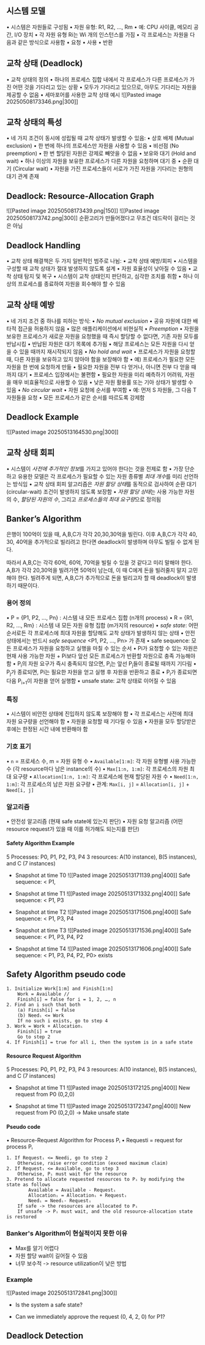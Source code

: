 ## 시스템 모델
•	시스템은 자원들로 구성됨
•	자원 유형: R1, R2, …, Rm
	•	예: CPU 사이클, 메모리 공간, I/O 장치
•	각 자원 유형 Ri는 Wi 개의 인스턴스를 가짐
•	각 프로세스는 자원을 다음과 같은 방식으로 사용함
	•	요청
	•	사용
	•	반환
## 교착 상태 (Deadlock)
•	교착 상태의 정의
	•	하나의 프로세스 집합 내에서 각 프로세스가 다른 프로세스가 가진 어떤 것을 기다리고 있는 상황
	•	모두가 기다리고 있으므로, 아무도 기다리는 자원을 제공할 수 없음
•	세마포어를 사용한 교착 상태 예시
![[Pasted image 20250508173346.png|300]]
## 교착 상태의 특성
•	네 가지 조건이 동시에 성립될 때 교착 상태가 발생할 수 있음:
	•	상호 배제 (Mutual exclusion)
		•	한 번에 하나의 프로세스만 자원을 사용할 수 있음
	•	비선점 (No preemption)
		•	한 번 할당된 자원은 강제로 빼앗을 수 없음
	•	보유와 대기 (Hold and wait)
		•	하나 이상의 자원을 보유한 프로세스가 다른 자원을 요청하며 대기 중
	•	순환 대기 (Circular wait)
		•	자원을 가진 프로세스들이 서로가 가진 자원을 기다리는 원형의 대기 관계 존재
## Deadlock: Resource-Allocation Graph
![[Pasted image 20250508173439.png|150]]
![[Pasted image 20250508173742.png|300]]
순환고리가 만들어졌다고 무조건 데드락이 걸리는 것은 아님
## Deadlock Handling
•	교착 상태 해결책은 두 가지 일반적인 범주로 나뉨:
	•	교착 상태 예방/회피
		•	시스템을 구성할 때 교착 상태가 절대 발생하지 않도록 설계
		•	자원 효율성이 낮아질 수 있음
	•	교착 상태 탐지 및 복구
		•	시스템이 교착 상태인지 판단하고, 심각한 조치를 취함
		•	하나 이상의 프로세스를 종료하여 자원을 회수해야 할 수 있음
## 교착 상태 예방
•	네 가지 조건 중 하나를 피하는 방식:
	•	*No mutual exclusion*
		•	공유 자원에 대한 배타적 접근을 허용하지 않음
		•	많은 애플리케이션에서 비현실적
	•	*Preemption*
		•	자원을 보유한 프로세스가 새로운 자원을 요청했을 때 즉시 할당할 수 없다면, 기존 자원 모두를 반납시킴
		•	반납된 자원은 대기 목록에 추가됨
		•	해당 프로세스는 모든 자원을 다시 얻을 수 있을 때까지 재시작되지 않음
	•	*No hold and wait*
		•	프로세스가 자원을 요청할 때, 다른 자원을 보유하고 있지 않아야 함을 보장해야 함
			•	예) 프로세스가 필요한 모든 자원을 한 번에 요청하게 만듦
		•	필요한 자원을 전부 다 얻거나, 아니면 전부 다 얻을 때까지 대기
		•	프로세스 입장에서는 불편함
			•	필요한 자원을 미리 예측하기 어려워, 자원을 매우 비효율적으로 사용할 수 있음
			•	낮은 자원 활용률 또는 기아 상태가 발생할 수 있음
	•	*No circular wait*
		•	자원 요청에 순서를 부여함
			•	예: 먼저 S 자원들, 그 다음 T 자원들을 요청
		•	모든 프로세스가 같은 순서를 따르도록 강제함
## Deadlock Example
![[Pasted image 20250513164530.png|300]]
## 교착 상태 회피
• 시스템이 *사전에 추가적인 정보*를 가지고 있어야 한다는 것을 전제로 함
	• 가장 단순하고 유용한 모델은 각 프로세스가 필요할 수 있는 자원 종류별 *최대 개수*를 미리 선언하는 방식임
	• 교착 상태 회피 알고리즘은 *자원 할당 상태*를 동적으로 검사하여 순환 대기(circular-wait) 조건이 발생하지 않도록 보장함
	• *자원 할당 상태*는 사용 가능한 자원의 수, *할당된 자원의 수*, 그리고 *프로세스들의 최대 요구량*으로 정의됨
## Banker’s Algorithm
은행이 100억이 있을 때, A,B,C가 각각 20,30,30억을 빌린다.
이후 A,B,C가 각각 40, 30, 40억을 추가적으로 빌리려고 한다면 deadlock이 발생하며 아무도 빌릴 수 없게 된다.

따라서 A,B,C는 각각 60억, 60억, 70억을 빌릴 수 있을 것 같다고 미리 말해야 한다.
A,B가 각각 20,30억을 빌려가면 50억이 남는데, 이 때 C에게 돈을 빌려줄지 말지 고민해야 한다.
빌려주게 되면, A,B,C가 추가적으로 돈을 빌리고자 할 때 deadlock이 발생하기 때문이다.

### 용어 정의
•	P = {P1, P2, …, Pn} : 시스템 내 모든 프로세스 집합 (n개의 process)
•	R = {R1, R2, …, Rm} : 시스템 내 모든 자원 유형 집합 (m가지의 resource)
•	*safe state*: 어떤 순서로든 각 프로세스에 최대 자원을 할당해도 교착 상태가 발생하지 않는 상태
	•	안전 상태에서는 반드시 *safe sequence* <P1, P2, …, Pn> 가 존재
		•	safe sequence: 모든 프로세스가 자원을 요청하고 실행을 마칠 수 있는 순서
		•	Pi가 요청할 수 있는 자원은 현재 사용 가능한 자원 + Pi보다 앞선 모든 프로세스가 반환할 자원으로 충족 가능해야 함
			•	P<sub>i</sub>의 자원 요구가 즉시 충족되지 않으면, P<sub>i</sub>는 앞선 P<sub>j</sub>들이 종료될 때까지 기다림
			•	P<sub>j</sub>가 종료되면, Pi는 필요한 자원을 얻고 실행 후 자원을 반환하고 종료
			•	P<sub>i</sub>가 종료되면 다음 P<sub>i+1</sub>이 자원을 얻어 실행함
•	unsafe state: 교착 상태로 이어질 수 있음

### 특징
•	시스템이 비안전 상태에 진입하지 않도록 보장해야 함
•	각 프로세스는 사전에 최대 자원 요구량을 선언해야 함
•	자원을 요청할 때 기다릴 수 있음
•	자원을 모두 할당받은 후에는 한정된 시간 내에 반환해야 함
### 기호 표기
•	`n` = 프로세스 수, m = 자원 유형 수
•	`Available[1:m]`: 각 자원 유형별 사용 가능한 수 (각 resource마다 남은 instance의 수)
•	`Max[1:n, 1:m]`: 각 프로세스의 자원 최대 요구량 
•	`Allocation[1:n, 1:m]`: 각 프로세스에 현재 할당된 자원 수
•	`Need[1:n, 1:m]`: 각 프로세스의 남은 자원 요구량
•	관계: `Max[i, j]` = `Allocation[i, j]` + `Need[i, j]`
### 알고리즘
•	안전성 알고리즘 (현재 safe state에 있는지 판단)
•	자원 요청 알고리즘 (어떤 resource request가 있을 때 이를 허가해도 되는지를 판단)
#### Safety Algorithm Example
5 Processes: P0, P1, P2, P3, P4
3 resources: A(10 instance), B(5 instances), and C (7 instances)

- Snapshot at time T0
![[Pasted image 20250513171139.png|400]]
Safe sequence: < P1, 

- Snapshot at time T1
![[Pasted image 20250513171332.png|400]]
Safe sequence: < P1, P3

- Snapshot at time T2
![[Pasted image 20250513171506.png|400]]
Safe sequence: < P1, P3, P4

- Snapshot at time T3
![[Pasted image 20250513171536.png|400]]
Safe sequence: < P1, P3, P4, P2

- Snapshot at time T4
![[Pasted image 20250513171606.png|400]]
Safe sequence: < P1, P3, P4, P2, P0> exists

## Safety Algorithm pseudo code
```
1. Initialize Work[1:m] and Finish[1:n]
	Work = Available // 
	Finish[i] = false for i = 1, 2, …, n
2. Find an i such that both
	(a) Finish[i] = false
	(b) Needᵢ <= Work
	If no such i exists, go to step 4
3. Work = Work + Allocationᵢ
	Finish[i] = true
	Go to step 2
4. If Finish[i] = true for all i, then the system is in a safe state
```
#### Resource Request Algorithm
5 Processes: P0, P1, P2, P3, P4
3 resources: A(10 instance), B(5 instances), and C (7 instances)

- Snapshot at time T1
![[Pasted image 20250513172125.png|400]]
New request from P0 (0,2,0)

- Snapshot at time T1
![[Pasted image 20250513172347.png|400]]
New request from P0 (0,2,0) -> Make unsafe state

#### Pseudo code
• Resource-Request Algorithm for Process Pᵢ
• Requesti = request for process Pᵢ
```
1. If Requestᵢ <= Needi, go to step 2
	Otherwise, raise error condition (exceed maximum claim)
2. If Requestᵢ <= Available, go to step 3
	Otherwise, Pᵢ must wait for the resource
3. Pretend to allocate requested resources to Pᵢ by modifying the state as follows
		Available = Available - Requestᵢ
		Allocationᵢ = Allocationᵢ + Requestᵢ
		Needᵢ = Needᵢ- Requestᵢ
	If safe -> the resources are allocated to Pᵢ
	If unsafe -> Pᵢ must wait, and the old resource-allocation state is restored
```

### Banker's Algorithm이 현실적이지 못한 이유
- Max를 알기 어렵다
- 자원 할당 wait이 길어질 수 있음
- 너무 보수적 -> resource utilization이 낮은 방법
### Example
![[Pasted image 20250513172841.png|300]]
- Is the system a  safe state?

- Can we immediately approve the request (0, 4, 2, 0) for P1?

## Deadlock Detection
